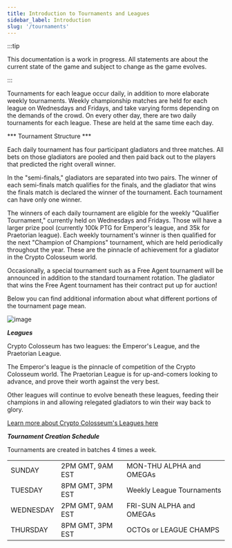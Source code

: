 ```yaml
---
title: Introduction to Tournaments and Leagues
sidebar_label: Introduction
slug: '/tournaments'
---
```


:::tip

This documentation is a work in progress.
All statements are about the current state of the game and subject to change as the game evolves.

:::

Tournaments for each league occur daily, in addition to more elaborate weekly tournaments.  Weekly championship matches are held for each league on Wednesdays and Fridays, and take varying forms depending on the demands of the crowd. On every other day, there are two daily tournaments for each league. These are held at the same time each day.

*** Tournament Structure ***

Each daily tournament has four participant gladiators and three matches.  All bets on those gladiators are pooled and then paid back out to the players that predicted the right overall winner.

In the "semi-finals," gladiators are separated into two pairs.  The winner of each semi-finals match qualifies for the finals, and the gladiator that wins the finals match is declared the winner of the tournament.  Each tournament can have only one winner.

The winners of each daily tournament are eligible for the weekly "Qualifier Tournament," currently held on Wednesdays and Fridays.  Those will have a larger prize pool (currently 100k PTG for Emperor's league, and 35k for Praetorian league).  Each weekly tournament's winner is then qualified for the next "Champion of Champions" tournament, which are held periodically throughout the year.  These are the pinnacle of achievement for a gladiator in the Crypto Colosseum world.

Occasionally, a special tournament such as a Free Agent tournament will be announced in addition to the standard tournament rotation.  The gladiator that wins the Free Agent tournament has their contract put up for auction!

Below you can find additional information about what different portions of the tournament page mean.

![image](tournament.png)

***Leagues***

Crypto Colosseum has two leagues: the Emperor's League, and the Praetorian League.

The Emperor's league is the pinnacle of competition of the Crypto Colosseum world. The Praetorian League is for up-and-comers looking to advance, and prove their worth against the very best.

Other leagues will continue to evolve beneath these leagues, feeding their champions in and allowing relegated gladiators to win their way back to glory.

[Learn more about Crypto Colosseum's Leagues here](https://docs.cryptocolosseum.com/articles/league_evolution)

***Tournament Creation Schedule***

Tournaments are created in batches 4 times a week.

|           |                  |                           |
|---        |---               |---                        |
| SUNDAY    | 2PM GMT, 9AM EST | MON-THU ALPHA and OMEGAs  |
| TUESDAY   | 8PM GMT, 3PM EST | Weekly League Tournaments | 
| WEDNESDAY | 2PM GMT, 9AM EST | FRI-SUN ALPHA and OMEGAs  |
| THURSDAY  | 8PM GMT, 3PM EST | OCTOs or LEAGUE CHAMPS    |


